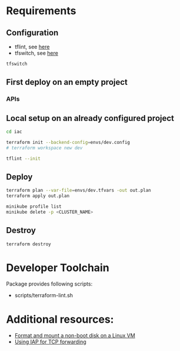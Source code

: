 # Requirements
## Configuration
- tflint, see [here](https://github.com/terraform-linters/tflint)
- tfswitch, see [here](https://tfswitch.warrensbox.com/Install/)

```Bash
tfswitch
```

## First deploy on an empty project

### APIs

## Local setup on an already configured project

```Bash
cd iac

terraform init --backend-config=envs/dev.config
# terraform workspace new dev

tflint --init
```

## Deploy
```Bash
terraform plan --var-file=envs/dev.tfvars -out out.plan
terraform apply out.plan
```

```Bash
minikube profile list
minikube delete -p <CLUSTER_NAME>
```

## Destroy
```Bash
terraform destroy
```

# Developer Toolchain
Package provides following scripts:

- scripts/terraform-lint.sh


# Additional resources:
- [Format and mount a non-boot disk on a Linux VM ](https://cloud.google.com/compute/docs/disks/format-mount-disk-linux)
- [Using IAP for TCP forwarding](https://cloud.google.com/iap/docs/using-tcp-forwarding)